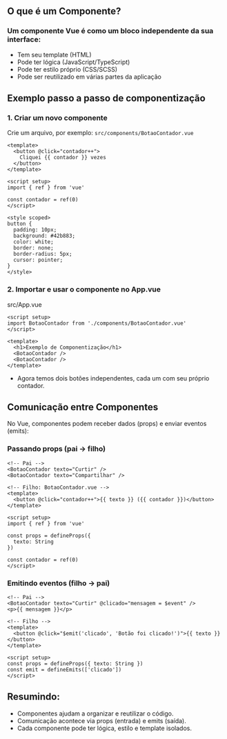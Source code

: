 ## O que é um Componente?
### Um componente Vue é como um bloco independente da sua interface:
- Tem seu template (HTML)
- Pode ter lógica (JavaScript/TypeScript)
- Pode ter estilo próprio (CSS/SCSS)
- Pode ser reutilizado em várias partes da aplicação

## Exemplo passo a passo de componentização
### 1. Criar um novo componente
Crie um arquivo, por exemplo: ``src/components/BotaoContador.vue``
```
<template>
  <button @click="contador++">
    Cliquei {{ contador }} vezes
  </button>
</template>

<script setup>
import { ref } from 'vue'

const contador = ref(0)
</script>

<style scoped>
button {
  padding: 10px;
  background: #42b883;
  color: white;
  border: none;
  border-radius: 5px;
  cursor: pointer;
}
</style>
```

### 2. Importar e usar o componente no App.vue
src/App.vue
```
<script setup>
import BotaoContador from './components/BotaoContador.vue'
</script>

<template>
  <h1>Exemplo de Componentização</h1>
  <BotaoContador />
  <BotaoContador />
</template>
```
- Agora temos dois botões independentes, cada um com seu próprio contador.

## Comunicação entre Componentes
No Vue, componentes podem receber dados (props) e enviar eventos (emits):

### Passando props (pai → filho)
```
<!-- Pai -->
<BotaoContador texto="Curtir" />
<BotaoContador texto="Compartilhar" />
```
```
<!-- Filho: BotaoContador.vue -->
<template>
  <button @click="contador++">{{ texto }} ({{ contador }})</button>
</template>

<script setup>
import { ref } from 'vue'

const props = defineProps({
  texto: String
})

const contador = ref(0)
</script>
```

### Emitindo eventos (filho → pai)
```
<!-- Pai -->
<BotaoContador texto="Curtir" @clicado="mensagem = $event" />
<p>{{ mensagem }}</p>
```
```
<!-- Filho -->
<template>
  <button @click="$emit('clicado', 'Botão foi clicado!')">{{ texto }}</button>
</template>

<script setup>
const props = defineProps({ texto: String })
const emit = defineEmits(['clicado'])
</script>
```

## Resumindo:
- Componentes ajudam a organizar e reutilizar o código.
- Comunicação acontece via props (entrada) e emits (saída).
- Cada componente pode ter lógica, estilo e template isolados.